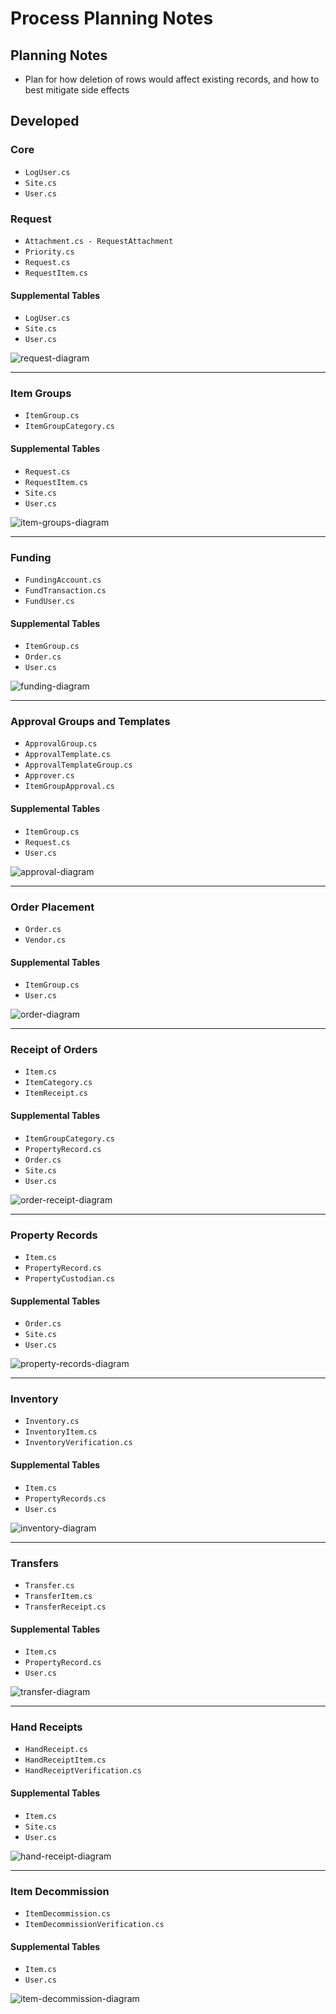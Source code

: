 # Process Planning Notes

## Planning Notes
* Plan for how deletion of rows would affect existing records, and how to best mitigate side effects 

## Developed  

### Core 
* `LogUser.cs`
* `Site.cs`
* `User.cs`  

### Request
* `Attachment.cs - RequestAttachment`
* `Priority.cs`
* `Request.cs`
* `RequestItem.cs`
#### Supplemental Tables
* `LogUser.cs`
* `Site.cs`
* `User.cs`  

![request-diagram](./diagrams/request-diagram.png)

***

### Item Groups
* `ItemGroup.cs`
* `ItemGroupCategory.cs`
#### Supplemental Tables
* `Request.cs`
* `RequestItem.cs`
* `Site.cs`
* `User.cs`  

![item-groups-diagram](./diagrams/item-groups-diagram.png)

***

### Funding
* `FundingAccount.cs`
* `FundTransaction.cs`
* `FundUser.cs`
#### Supplemental Tables
* `ItemGroup.cs`
* `Order.cs`
* `User.cs`  

![funding-diagram](./diagrams/funding-diagram.png)

***

### Approval Groups and Templates
* `ApprovalGroup.cs`
* `ApprovalTemplate.cs`
* `ApprovalTemplateGroup.cs`
* `Approver.cs`
* `ItemGroupApproval.cs`
#### Supplemental Tables
* `ItemGroup.cs`
* `Request.cs`
* `User.cs`  

![approval-diagram](./diagrams/approval-diagram.png)

***

### Order Placement
* `Order.cs`
* `Vendor.cs`
#### Supplemental Tables
* `ItemGroup.cs`
* `User.cs`  

![order-diagram](./diagrams/order-diagram.png)

***

### Receipt of Orders
* `Item.cs`
* `ItemCategory.cs`
* `ItemReceipt.cs`
#### Supplemental Tables
* `ItemGroupCategory.cs`
* `PropertyRecord.cs`
* `Order.cs`
* `Site.cs`
* `User.cs`  

![order-receipt-diagram](./diagrams/order-receipt-diagram.png)

***

### Property Records
* `Item.cs`
* `PropertyRecord.cs`
* `PropertyCustodian.cs`
#### Supplemental Tables
* `Order.cs`
* `Site.cs`
* `User.cs`  

![property-records-diagram](./diagrams/property-records-diagram.png)  

***

### Inventory
* `Inventory.cs`
* `InventoryItem.cs`
* `InventoryVerification.cs`
#### Supplemental Tables
* `Item.cs`
* `PropertyRecords.cs`
* `User.cs`

![inventory-diagram](./diagrams/inventory-diagram.png)  

***

### Transfers
* `Transfer.cs`
* `TransferItem.cs`
* `TransferReceipt.cs`
#### Supplemental Tables
* `Item.cs`
* `PropertyRecord.cs`
* `User.cs`  

![transfer-diagram](./diagrams/transfer-diagram.png)  

***

### Hand Receipts
* `HandReceipt.cs`
* `HandReceiptItem.cs`
* `HandReceiptVerification.cs`
#### Supplemental Tables
* `Item.cs`
* `Site.cs`
* `User.cs`  

![hand-receipt-diagram](./diagrams/hand-receipt-diagram.png)  

***

### Item Decommission
* `ItemDecommission.cs`
* `ItemDecommissionVerification.cs`
#### Supplemental Tables
* `Item.cs`
* `User.cs`  

![item-decommission-diagram](./diagrams/item-decommission-diagram.png)